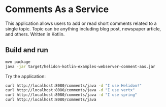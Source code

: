 # Comments As a Service

This application allows users to add or read short comments related to a single topic.
 Topic can be anything including blog post, newspaper article, and others. Written in Kotlin.

## Build and run

```bash
mvn package
java -jar target/helidon-kotlin-examples-webserver-comment-aas.jar
```

Try the application:

```bash
curl http://localhost:8080/comments/java -d "I use Helidon!"
curl http://localhost:8080/comments/java -d "I use vertx"
curl http://localhost:8080/comments/java -d "I use spring"
curl http://localhost:8080/comments/java
```
